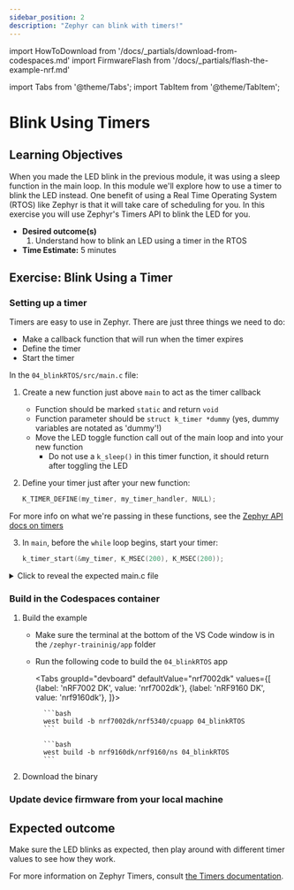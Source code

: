 ```yaml
---
sidebar_position: 2
description: "Zephyr can blink with timers!"
---
```


import HowToDownload from '/docs/\_partials/download-from-codespaces.md'
import FirmwareFlash from '/docs/\_partials/flash-the-example-nrf.md'

import Tabs from '@theme/Tabs';
import TabItem from '@theme/TabItem';

# Blink Using Timers

## Learning Objectives

When you made the LED blink in the previous module, it was using a sleep
function in the main loop. In this module we'll explore how to use a timer to
blink the LED instead. One benefit of using a Real Time Operating System (RTOS)
like Zephyr is that it will take care of scheduling for you. In this exercise
you will use Zephyr's Timers API to blink the LED for you.

* **Desired outcome(s)**
    1. Understand how to blink an LED using a timer in the RTOS
* **Time Estimate:** 5 minutes

## Exercise: Blink Using a Timer

### Setting up a timer

Timers are easy to use in Zephyr. There are just three things we need to do:

* Make a callback function that will run when the timer expires
* Define the timer
* Start the timer

In the `04_blinkRTOS/src/main.c` file:

1. Create a new function just above `main` to act as the timer callback
    * Function should be marked `static` and return `void`
    * Function parameter should be `struct k_timer *dummy` (yes, dummy variables are notated as 'dummy'!)
    * Move the LED toggle function call out of the main loop and into your new
      function
      * Do not use a `k_sleep()` in this timer function, it should return after
        toggling the LED
2. Define your timer just after your new function:

    ```c
    K_TIMER_DEFINE(my_timer, my_timer_handler, NULL);
    ```
  For more info on what we're passing in these functions, see the [Zephyr API docs on timers](https://docs.zephyrproject.org/apidoc/latest/group__timer__apis.html)

3. In `main`, before the `while` loop begins, start your timer:

    ```c
    k_timer_start(&my_timer, K_MSEC(200), K_MSEC(200));
    ```

<details>
    <summary>Click to reveal the expected main.c file</summary>

```c excerpts from main.c
static void my_timer_handler(struct k_timer *dummy) {
	gpio_pin_toggle_dt(&led);
}

K_TIMER_DEFINE(my_timer, my_timer_handler, NULL);

void main(void)
{
	int ret;

	if (!device_is_ready(led.port)) {
		return;
	}

	ret = gpio_pin_configure_dt(&led, GPIO_OUTPUT_ACTIVE);
	if (ret < 0) {
		return;
	}

	k_timer_start(&my_timer, K_MSEC(200), K_MSEC(200));

	while (1) {
		k_msleep(SLEEP_TIME_MS);
	}
}
```

When starting the timer, there are two time values. The first is how long to
wait before the first timer expiry. The second is the time to wait before each
subsequent expiry. So you could wait `K_SECONDS(5)` at the beginning, and then
set the blink rate to `K_MSEC(500)`. You can also do a one-shot timer by setting
the second value to `K_NO_WAIT`.

</details>

### Build in the Codespaces container

1. Build the example

    * Make sure the terminal at the bottom of the VS Code window is in the
      `/zephyr-traininig/app` folder
    * Run the following code to build the `04_blinkRTOS` app

        <Tabs
        groupId="devboard"
        defaultValue="nrf7002dk"
        values={[
        {label: 'nRF7002 DK', value: 'nrf7002dk'},
        {label: 'nRF9160 DK', value: 'nrf9160dk'},
        ]}>

        <TabItem value="nrf7002dk">

            ```bash
            west build -b nrf7002dk/nrf5340/cpuapp 04_blinkRTOS
            ```

        </TabItem>
        <TabItem value="nrf9160dk">

            ```bash
            west build -b nrf9160dk/nrf9160/ns 04_blinkRTOS
            ```

        </TabItem>
        </Tabs>

2. Download the binary

    <HowToDownload/>

### Update device firmware from your local machine

<FirmwareFlash/>

## Expected outcome

Make sure the LED blinks as expected, then play around with different timer
values to see how they work.

For more information on Zephyr Timers, consult [the Timers
documentation](https://docs.zephyrproject.org/latest/kernel/services/timing/timers.html).
